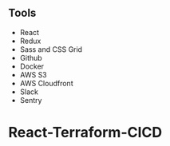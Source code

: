 

## Tools

* React
* Redux
* Sass and CSS Grid
* Github
* Docker
* AWS S3
* AWS Cloudfront
* Slack
* Sentry

# React-Terraform-CICD
